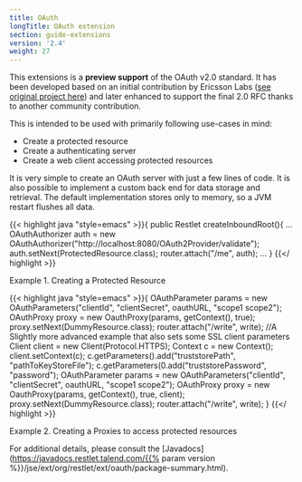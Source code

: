 ```yaml
---
title: OAuth
longTitle: OAuth extension
section: guide-extensions
version: '2.4'
weight: 27
---
```

This extensions is a **preview support** of the OAuth v2.0 standard. It has been developed based on an initial contribution by Ericsson Labs ([see original project here](http://labs.ericsson.com/apis/oauth2-framework)) and later enhanced to support the final 2.0 RFC thanks to another community contribution.

This is intended to be used with primarily following use-cases in mind:
- Create a protected resource
- Create a authenticating server
- Create a web client accessing protected resources

It is very simple to create an OAuth server with just a few lines of code. It is also possible to implement a custom back end for data storage and retrieval. The default implementation stores only to memory, so a JVM restart flushes all data.

{{< highlight java "style=emacs" >}}{
    public Restlet createInboundRoot(){
    ...
    OAuthAuthorizer auth = new OAuthAuthorizer("http://localhost:8080/OAuth2Provider/validate");
    auth.setNext(ProtectedResource.class);
    router.attach("/me", auth);
    ...
}
{{</ highlight >}}

Example 1. Creating a Protected Resource

{{< highlight java "style=emacs" >}}{
    OAuthParameter params = new OAuthParameters("clientId", "clientSecret", oauthURL, "scope1 scope2");
    OAuthProxy proxy = new OauthProxy(params, getContext(), true);
    proxy.setNext(DummyResource.class);
    router.attach("/write", write);
    //A Slightly more advanced example that also sets some SSL client parameters
    Client client = new Client(Protocol.HTTPS);
    Context c = new Context();
    client.setContext(c);
    c.getParameters().add("truststorePath", "pathToKeyStoreFile");
    c.getParameters(0.add("truststorePassword", "password");
    OAuthParameter params = new OAuthParameters("clientId", "clientSecret", oauthURL, "scope1 scope2");
    OAuthProxy proxy = new OauthProxy(params, getContext(), true, client);
    proxy.setNext(DummyResource.class);
    router.attach("/write", write);
}
{{</ highlight >}}

Example 2. Creating a Proxies to access protected resources


For additional details, please consult the
[Javadocs](https://javadocs.restlet.talend.com/{{% param version %}}/jse/ext/org/restlet/ext/oauth/package-summary.html).
